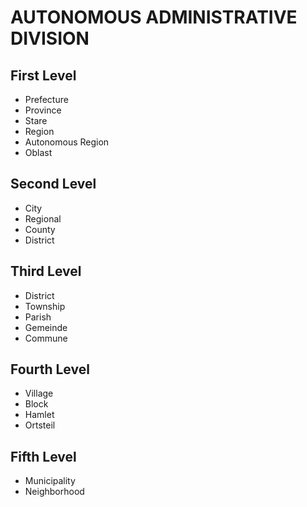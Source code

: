 # AUTONOMOUS ADMINISTRATIVE DIVISION## First Level- Prefecture- Province- Stare- Region- Autonomous Region- Oblast## Second Level- City- Regional- County- District## Third Level- District- Township- Parish- Gemeinde- Commune## Fourth Level- Village- Block- Hamlet- Ortsteil## Fifth Level- Municipality- Neighborhood
